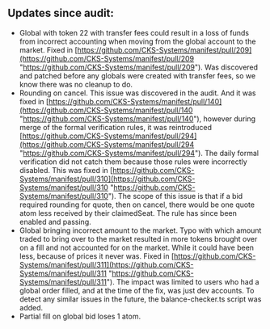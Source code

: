 ## Updates since audit:

- Global with token 22 with transfer fees could result in a loss of funds from incorrect accounting when moving from the global account to the market. Fixed in [https://github.com/CKS-Systems/manifest/pull/209](https://github.com/CKS-Systems/manifest/pull/209 "https://github.com/CKS-Systems/manifest/pull/209"). Was discovered and patched before any globals were created with transfer fees, so we know there was no cleanup to do. 
- Rounding on cancel. This issue was discovered in the audit. And it was fixed in [https://github.com/CKS-Systems/manifest/pull/140](https://github.com/CKS-Systems/manifest/pull/140 "https://github.com/CKS-Systems/manifest/pull/140"), however during merge of the formal verification rules, it was reintroduced [https://github.com/CKS-Systems/manifest/pull/294](https://github.com/CKS-Systems/manifest/pull/294 "https://github.com/CKS-Systems/manifest/pull/294"). The daily formal verification did not catch them because those rules were incorrectly disabled. This was fixed in [https://github.com/CKS-Systems/manifest/pull/310](https://github.com/CKS-Systems/manifest/pull/310 "https://github.com/CKS-Systems/manifest/pull/310"). The scope of this issue is that if a bid required rounding for quote, then on cancel, there would be one quote atom less received by their claimedSeat. The rule has since been enabled and passing.
- Global bringing incorrect amount to the market. Typo with which amount traded to bring over to the market resulted in more tokens brought over on a fill and not accounted for on the market. While it could have been less, because of prices it never was. Fixed in [https://github.com/CKS-Systems/manifest/pull/311](https://github.com/CKS-Systems/manifest/pull/311 "https://github.com/CKS-Systems/manifest/pull/311"). The impact was limited to users who had a global order filled, and at the time of the fix, was just dev accounts. To detect any similar issues in the future, the balance-checker.ts script was added.
- Partial fill on global bid loses 1 atom. 
